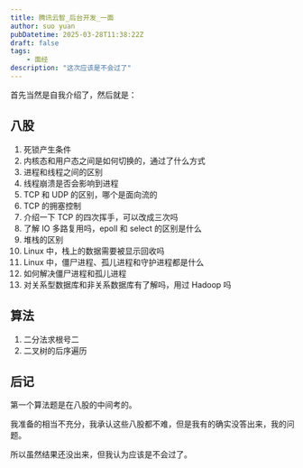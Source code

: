 ```yaml
---
title: 腾讯云智_后台开发_一面
author: suo yuan
pubDatetime: 2025-03-28T11:38:22Z
draft: false
tags:
    - 面经
description: "这次应该是不会过了"
---
```


首先当然是自我介绍了，然后就是：

## 八股

1. 死锁产生条件
2. 内核态和用户态之间是如何切换的，通过了什么方式
3. 进程和线程之间的区别
4. 线程崩溃是否会影响到进程
5. TCP 和 UDP 的区别，哪个是面向流的
6. TCP 的拥塞控制
7. 介绍一下 TCP 的四次挥手，可以改成三次吗
8. 了解 IO 多路复用吗，epoll 和 select 的区别是什么
9. 堆栈的区别
10. Linux 中，栈上的数据需要被显示回收吗
11. Linux 中，僵尸进程、孤儿进程和守护进程都是什么
12. 如何解决僵尸进程和孤儿进程
13. 对关系型数据库和非关系数据库有了解吗，用过 Hadoop 吗

## 算法

1. 二分法求根号二
2. 二叉树的后序遍历

## 后记

第一个算法题是在八股的中间考的。

我准备的相当不充分，我承认这些八股都不难，但是我有的确实没答出来，我的问题。

所以虽然结果还没出来，但我认为应该是不会过了。
